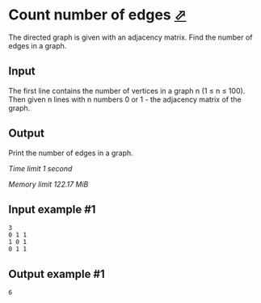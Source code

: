 # Count number of edges [⬀](https://www.e-olymp.com/en/contests/9060/problems/78610)

The directed graph is given with an adjacency matrix. Find the number of edges in a graph.

## Input

The first line contains the number of vertices in a graph n (1 ≤ n ≤ 100). Then given n lines with n numbers 0 or 1 - the adjacency matrix of the graph.

## Output

Print the number of edges in a graph.

_Time limit 1 second_

_Memory limit 122.17 MiB_

## Input example #1
```
3
0 1 1
1 0 1
0 1 1
```

## Output example #1
```
6
```
